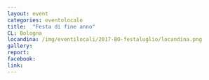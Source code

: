 ```yaml
---
layout: event
categories: eventolocale
title:  "Festa di fine anno"
CL: Bologna
locandina: /img/eventilocali/2017-BO-festaluglio/locandina.png
gallery:
report:
facebook: 
link: 
---
```

